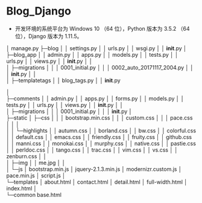# Blog_Django
- 开发环境的系统平台为 Windows 10 （64 位），Python 版本为 3.5.2 （64 位），Django 版本为 1.11.5。


│  manage.py
├─blog
│  │  settings.py
│  │  urls.py
│  │  wsgi.py
│  │  __init__.py
│          
├─blog_app
│  │  admin.py
│  │  apps.py
│  │  models.py
│  │  tests.py
│  │  urls.py
│  │  views.py
│  │  __init__.py
│  │  
│  ├─migrations
│  │  │  0001_initial.py
│  │  │  0002_auto_20171117_2004.py
│  │  │  __init__.py
│  │          
│  ├─templatetags
│  │  blog_tags.py
│  │  __init__.py

│          
├─comments
│  │  admin.py
│  │  apps.py
│  │  forms.py
│  │  models.py
│  │  tests.py
│  │  urls.py
│  │  views.py
│  │  __init__.py
│  │  
│  ├─migrations
│  │  │  0001_initial.py
│  │  │  __init__.py
│          
├─static
│  ├─css
│  │  │  bootstrap.min.css
│  │  │  custom.css
│  │  │  pace.css
│  │  │  
│  │  └─highlights
│  │          autumn.css
│  │          borland.css
│  │          bw.css
│  │          colorful.css
│  │          default.css
│  │          emacs.css
│  │          friendly.css
│  │          fruity.css
│  │          github.css
│  │          manni.css
│  │          monokai.css
│  │          murphy.css
│  │          native.css
│  │          pastie.css
│  │          perldoc.css
│  │          tango.css
│  │          trac.css
│  │          vim.css
│  │          vs.css
│  │          zenburn.css
│  │          
│  ├─img
│  │      me.jpg
│  │      
│  └─js
│          bootstrap.min.js
│          jquery-2.1.3.min.js
│          modernizr.custom.js
│          pace.min.js
│          script.js
│          
└─templates
    │  about.html
    │  contact.html
    │  detail.html
    │  full-width.html
    │  index.html
    │  
    └─common
            base.html
